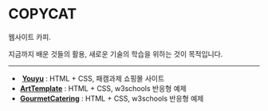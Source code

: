 # COPYCAT
웹사이트 카피.

지금까지 배운 것들의 활용, 새로운 기술의 학습을 위하는 것이 목적입니다.

---------

- ​ [__Youyu__](https://dasebee.github.io/copycat/youyu) : HTML + CSS, 패캠과제 쇼핑몰 사이트
-  [__ArtTemplate__](https://dasebee.github.io/copycat/ArtTemplate/) : HTML + CSS, w3schools 반응형 예제
-  [__GourmetCatering__](https://dasebee.github.io/copycat/GourmetCatering/) : HTML + CSS, w3schools 반응형 예제


  ​

